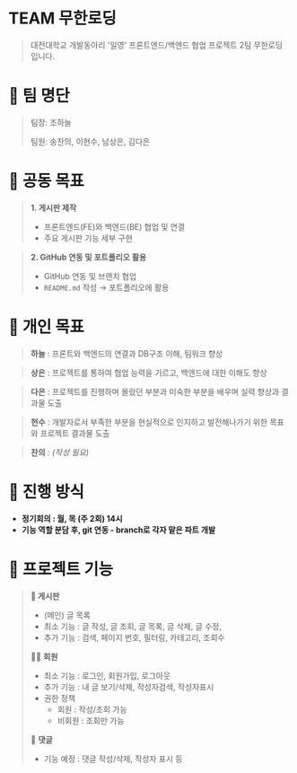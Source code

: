 # TEAM 무한로딩

> 대전대학교 개발동아리 '일영' 프론트엔드/백엔드 협업 프로젝트 2팀 무한로딩 입니다.
# 👥 팀 명단

> 팀장: 조하늘
> 
> 팀원: 송찬의, 이현수, 남상은, 김다은

# 💭 공동 목표

> **1. 게시판 제작**
>
> - 프론트엔드(FE)와 백엔드(BE) 협업 및 연결
> - 주요 게시판 기능 세부 구현

> **2. GitHub 연동 및 포트폴리오 활용**
> 
> - GitHub 연동 및 브랜치 협업
> - `README.md` 작성 → 포트폴리오에 활용

# 💭 개인 목표

> **하늘** : 프론트와 백엔드의 연결과 DB구조 이해, 팀워크 향상

> **상은** : 프로젝트를 통하여 협업 능력을 기르고, 백엔드에 대한 이해도 향상

> **다은** : 프로젝트를 진행하며 몰랐던 부분과 미숙한 부분을 배우며 실력 향상과 결과물 도출

> **현수** : 개발자로서 부족한 부분을 현실적으로 인지하고 발전해나가기 위한 목표와 프로젝트 결과물 도출

> **찬의** : _(작성 필요)_

# 💭 진행 방식

- **정기회의 : 월, 목 (주 2회) 14시**
- **기능 역할 분담 후, git 연동 - branch로 각자 맡은 파트 개발**

# 💭 프로젝트 기능

> **📝 게시판**
> 
> - (메인) 글 목록
> - 최소 기능 : 글 작성, 글 조회, 글 목록, 글 삭제, 글 수정,
> - 추가 기능 : 검색, 페이지 번호, 필터링, 카테고리, 조회수
> 
> 🙍‍♂️ **회원**
> 
> - 최소 기능 : 로그인, 회원가입, 로그아웃
> - 추가 기능 : 내 글 보기/삭제, 작성자검색, 작성자표시
> - 권한 정책
>     - 회원 : 작성/조회 가능
>     - 비회원 : 조회만 가능
> 
> 💬 **댓글**
> 
> - 기능 예정 : 댓글 작성/삭제, 작성자 표시 등
